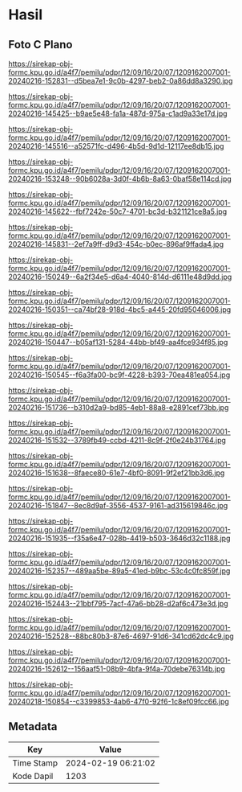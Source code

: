 # Hasil

## Foto C Plano

https://sirekap-obj-formc.kpu.go.id/a4f7/pemilu/pdpr/12/09/16/20/07/1209162007001-20240216-152831--d5bea7e1-9c0b-4297-beb2-0a86dd8a3290.jpg

https://sirekap-obj-formc.kpu.go.id/a4f7/pemilu/pdpr/12/09/16/20/07/1209162007001-20240216-145425--b9ae5e48-fa1a-487d-975a-c1ad9a33e17d.jpg

https://sirekap-obj-formc.kpu.go.id/a4f7/pemilu/pdpr/12/09/16/20/07/1209162007001-20240216-145516--a52571fc-d496-4b5d-9d1d-12117ee8db15.jpg

https://sirekap-obj-formc.kpu.go.id/a4f7/pemilu/pdpr/12/09/16/20/07/1209162007001-20240216-153248--90b6028a-3d0f-4b6b-8a63-0baf58e114cd.jpg

https://sirekap-obj-formc.kpu.go.id/a4f7/pemilu/pdpr/12/09/16/20/07/1209162007001-20240216-145622--fbf7242e-50c7-4701-bc3d-b321121ce8a5.jpg

https://sirekap-obj-formc.kpu.go.id/a4f7/pemilu/pdpr/12/09/16/20/07/1209162007001-20240216-145831--2ef7a9ff-d9d3-454c-b0ec-896af9ffada4.jpg

https://sirekap-obj-formc.kpu.go.id/a4f7/pemilu/pdpr/12/09/16/20/07/1209162007001-20240216-150249--6a2f34e5-d6a4-4040-814d-d6111e48d9dd.jpg

https://sirekap-obj-formc.kpu.go.id/a4f7/pemilu/pdpr/12/09/16/20/07/1209162007001-20240216-150351--ca74bf28-918d-4bc5-a445-20fd95046006.jpg

https://sirekap-obj-formc.kpu.go.id/a4f7/pemilu/pdpr/12/09/16/20/07/1209162007001-20240216-150447--b05af131-5284-44bb-bf49-aa4fce934f85.jpg

https://sirekap-obj-formc.kpu.go.id/a4f7/pemilu/pdpr/12/09/16/20/07/1209162007001-20240216-150545--f6a3fa00-bc9f-4228-b393-70ea481ea054.jpg

https://sirekap-obj-formc.kpu.go.id/a4f7/pemilu/pdpr/12/09/16/20/07/1209162007001-20240216-151736--b310d2a9-bd85-4eb1-88a8-e2891cef73bb.jpg

https://sirekap-obj-formc.kpu.go.id/a4f7/pemilu/pdpr/12/09/16/20/07/1209162007001-20240216-151532--3789fb49-ccbd-4211-8c9f-2f0e24b31764.jpg

https://sirekap-obj-formc.kpu.go.id/a4f7/pemilu/pdpr/12/09/16/20/07/1209162007001-20240216-151638--8faece80-61e7-4bf0-8091-9f2ef21bb3d6.jpg

https://sirekap-obj-formc.kpu.go.id/a4f7/pemilu/pdpr/12/09/16/20/07/1209162007001-20240216-151847--8ec8d9af-3556-4537-9161-ad315619846c.jpg

https://sirekap-obj-formc.kpu.go.id/a4f7/pemilu/pdpr/12/09/16/20/07/1209162007001-20240216-151935--f35a6e47-028b-4419-b503-3646d32c1188.jpg

https://sirekap-obj-formc.kpu.go.id/a4f7/pemilu/pdpr/12/09/16/20/07/1209162007001-20240216-152357--489aa5be-89a5-41ed-b9bc-53c4c0fc859f.jpg

https://sirekap-obj-formc.kpu.go.id/a4f7/pemilu/pdpr/12/09/16/20/07/1209162007001-20240216-152443--21bbf795-7acf-47a6-bb28-d2af6c473e3d.jpg

https://sirekap-obj-formc.kpu.go.id/a4f7/pemilu/pdpr/12/09/16/20/07/1209162007001-20240216-152528--88bc80b3-87e6-4697-91d6-341cd62dc4c9.jpg

https://sirekap-obj-formc.kpu.go.id/a4f7/pemilu/pdpr/12/09/16/20/07/1209162007001-20240216-152612--156aaf51-08b9-4bfa-9f4a-70debe76314b.jpg

https://sirekap-obj-formc.kpu.go.id/a4f7/pemilu/pdpr/12/09/16/20/07/1209162007001-20240218-150854--c3399853-4ab6-47f0-92f6-1c8ef09fcc66.jpg


## Metadata

| Key        | Value               |
| ---------- | ------------------- |
| Time Stamp | 2024-02-19 06:21:02 |
| Kode Dapil | 1203                |



